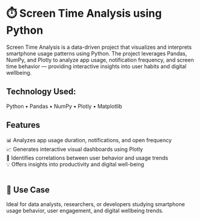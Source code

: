 # ⏱️ Screen Time Analysis using Python


Screen Time Analysis is a data-driven project that visualizes and interprets smartphone usage patterns using Python.
The project leverages Pandas, NumPy, and Plotly to analyze app usage, notification frequency, and screen time behavior — providing interactive insights into user habits and digital wellbeing.

## Technology Used:
Python • Pandas • NumPy • Plotly • Matplotlib
 
## Features
📊 Analyzes app usage duration, notifications, and open frequency<br>
📈 Generates interactive visual dashboards using Plotly<br>
🔎 Identifies correlations between user behavior and usage trends<br>
💡 Offers insights into productivity and digital well-being<br>
<br>

## 🚀 Use Case
Ideal for data analysts, researchers, or developers studying smartphone usage behavior, user engagement, and digital wellbeing trends.

